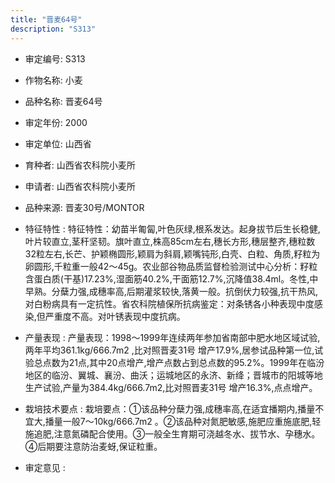 ```yaml
---
title: "晋麦64号"
description: "S313"
---
```

* 审定编号:  S313

*  作物名称:  小麦

*  品种名称:  晋麦64号

*  审定年份:  2000

*  审定单位:  山西省

* 育种者:  山西省农科院小麦所

*  申请者:  山西省农科院小麦所

*  品种来源:  晋麦30号/MONTOR

*  特征特性 : 
特征特性：幼苗半匍匐,叶色灰绿,根系发达。起身拔节后生长稳健,叶片较直立,茎秆坚韧。旗叶直立,株高85cm左右,穗长方形,穗层整齐,穗粒数32粒左右,长芒、护颖椭圆形,颖肩为斜肩,颖嘴钝形,白壳、白粒、角质,籽粒为卵圆形,千粒重一般42～45g。农业部谷物品质监督检验测试中心分析：籽粒含蛋白质(干基)17.23%,湿面筋40.2%,干面筋12.7%,沉降值38.4ml。冬性,中早熟。分蘖力强,成穗率高,后期灌浆较快,落黄一般。抗倒伏力较强,抗干热风,对白粉病具有一定抗性。省农科院植保所抗病鉴定：对条锈各小种表现中度感染,但严重度不高。对叶锈表现中度抗病。
 
*  产量表现 : 
产量表现：1998～1999年连续两年参加省南部中肥水地区域试验,两年平均361.1kg/666.7m2 ,比对照晋麦31号 增产17.9%,居参试品种第一位,试验总点数为21点,其中20点增产,增产点数占到总点数的95.2%。1999年在临汾地区的临汾、翼城、襄汾、曲沃；运城地区的永济、新绛；晋城市的阳城等地生产试验,产量为384.4kg/666.7m2,比对照晋麦31号 增产16.3%,点点增产。

*  栽培技术要点 : 
栽培要点：①该品种分蘖力强,成穗率高,在适宜播期内,播量不宜大,播量一般7～10kg/666.7m2 。②该品种对氮肥敏感,施肥应重施底肥,轻施追肥,注意氮磷配合使用。③一般全生育期可浇越冬水、拔节水、孕穗水。④后期要注意防治麦蚜,保证粒重。

*  审定意见 : 

